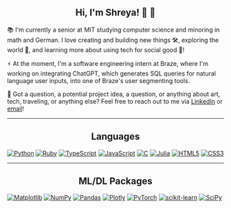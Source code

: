 __<h2 align="center">Hi, I'm Shreya! 👋 :dizzy:</h2>__

:books: I'm currently a senior at MIT studying computer science and minoring in math and German. I love creating and building new things 🛠️, exploring the world 🔭, and learning more about using tech for social good 🌱! 

:zap: At the moment, I'm a software engineering intern at Braze, where I'm working on integrating ChatGPT, which generates SQL queries for natural language user inputs, into one of Braze's user segmenting tools.

:speech_balloon: Got a question, a potential project idea, a question, or anything about art, tech, traveling, or anything else? Feel free to reach out to me via [LinkedIn](https://www.linkedin.com/in/shreyareshamwala) or [email](mailto:shreyar@mit.edu)!

<hr>
<h2 align="center">Languages </h2>

[![Python](https://img.shields.io/badge/python-3670A0?style=for-the-badge&logo=python&logoColor=ffdd54&labelColor=black&color=black)](https://github.com/shreyaresh)
[![Ruby](https://img.shields.io/badge/ruby-%23CC342D.svg?style=for-the-badge&logo=ruby&logoColor=cc0000&labelColor=black&color=black)](https://github.com/shreyaresh)
[![TypeScript](https://img.shields.io/badge/typescript-%23007ACC.svg?style=for-the-badge&logo=typescript&logoColor=3178c6&labelColor=black&color=black)](https://github.com/shreyaresh)
[![JavaScript](https://img.shields.io/badge/javascript-%23323330.svg?style=for-the-badge&logo=javascript&logoColor=%23F7DF1E&labelColor=black&color=black)](https://github.com/shreyaresh)
[![C](https://img.shields.io/badge/c-%2300599C.svg?style=for-the-badge&logo=c&logoColor=5c6bbf&labelColor=black&color=black)](https://github.com/shreyaresh)
[![Julia](https://img.shields.io/badge/-Julia-9558B2?style=for-the-badge&logo=julia&logoColor=9558B2&labelColor=black&color=black)](https://github.com/shreyaresh)
[![HTML5](https://img.shields.io/badge/html5-%23E34F26.svg?style=for-the-badge&logo=html5&logoColor=dc5732&labelColor=black&color=black)](https://github.com/shreyaresh)
[![CSS3](https://img.shields.io/badge/css3-%231572B6.svg?style=for-the-badge&logo=css3&logoColor=2376b4&labelColor=black&color=black)](https://github.com/shreyaresh)

<hr>
<h2 align="center">ML/DL Packages</h2>

[![Matplotlib](https://img.shields.io/badge/Matplotlib-%23ffffff.svg?style=for-the-badge&logo=Matplotlib&logoColor=black&labelColor=black&color=black)](https://github.com/shreyaresh)
[![NumPy](https://img.shields.io/badge/numpy-%23013243.svg?style=for-the-badge&logo=numpy&logoColor=007DA8&labelColor=black&color=black)](https://github.com/shreyaresh)
[![Pandas](https://img.shields.io/badge/pandas-%23150458.svg?style=for-the-badge&logo=pandas&logoColor=5B42BE&labelColor=black&color=black)](https://github.com/shreyaresh)
[![Plotly](https://img.shields.io/badge/Plotly-%233F4F75.svg?style=for-the-badge&logo=plotly&logoColor=3f4f75&labelColor=black&color=black)](https://github.com/shreyaresh)
[![PyTorch](https://img.shields.io/badge/PyTorch-%23EE4C2C.svg?style=for-the-badge&logo=PyTorch&logoColor=ee4c2c&labelColor=black&color=black)](https://github.com/shreyaresh)
[![scikit-learn](https://img.shields.io/badge/scikit--learn-%23F7931E.svg?style=for-the-badge&logo=scikit-learn&logoColor=f7931e&labelColor=black&color=black)](https://github.com/shreyaresh)
[![SciPy](https://img.shields.io/badge/SciPy-%230C55A5.svg?style=for-the-badge&logo=scipy&logoColor=0C55A5&labelColor=black&color=black)](https://github.com/shreyaresh)

<!--
**shreyaresh/shreyaresh** is a ✨ _special_ ✨ repository because its `README.md` (this file) appears on your GitHub profile.

Here are some ideas to get you started:

- 🔭 I’m currently working on ...
- 🌱 I’m currently learning ...
- 👯 I’m looking to collaborate on ...
- 🤔 I’m looking for help with ...
- 💬 Ask me about ...
- 📫 How to reach me: ...
- 😄 Pronouns: ...
- ⚡ Fun fact: ...
-->
